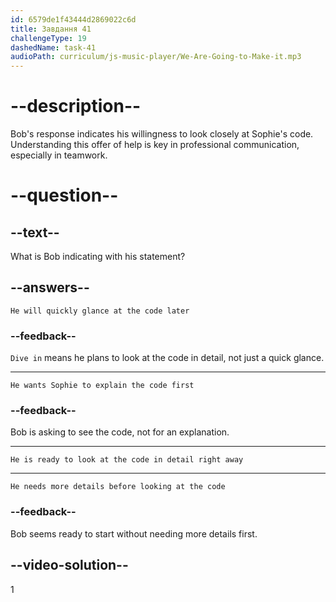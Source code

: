 ```yaml
---
id: 6579de1f43444d2869022c6d
title: Завдання 41
challengeType: 19
dashedName: task-41
audioPath: curriculum/js-music-player/We-Are-Going-to-Make-it.mp3
---
```


<!--
AUDIO REFERENCE: 
Bob: "Just share the code with me, and I'll dive in."
-->

# --description--

Bob's response indicates his willingness to look closely at Sophie's code. Understanding this offer of help is key in professional communication, especially in teamwork.

# --question--

## --text--

What is Bob indicating with his statement?

## --answers--

`He will quickly glance at the code later`

### --feedback--

`Dive in` means he plans to look at the code in detail, not just a quick glance.

---

`He wants Sophie to explain the code first`

### --feedback--

Bob is asking to see the code, not for an explanation.

---

`He is ready to look at the code in detail right away`

---

`He needs more details before looking at the code`

### --feedback--

Bob seems ready to start without needing more details first.

## --video-solution--

1
